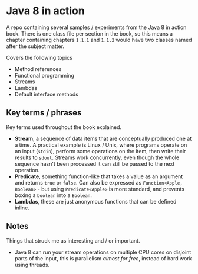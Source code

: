 # Java 8 in action

A repo containing several samples / experiments from the Java 8 in action book. There is one class file per section in the book,
so this means a chapter containing chapters `1.1.1` and `1.1.2` would have two classes named after the subject matter.

Covers the following topics
- Method references
- Functional programming
- Streams
- Lambdas
- Default interface methods

## Key terms / phrases
Key terms used throughout the book explained.

- **Stream**, a sequence of data items that are conceptually produced one at a time. A practical example is Linux / Unix,
where programs operate on an input (`stdin`), perform some operations on the item, then write their results to `sdout`.
Streams work concurrently, even though the whole sequence hasn't been processed it can still be passed to the next operation.
- **Predicate**, something function-like that takes a value as an argument and returns `true` or `false`. Can also be expressed
as `Function<Apple, Boolean>` - but using `Predicate<Apple>` is more standard, and prevents boxing a `boolean` into a `Boolean`.
- **Lambdas**, these are just anonymous functions that can be defined inline.

## Notes
Things that struck me as interesting and / or important.

- Java 8 can run your stream operations on multiple CPU cores on disjoint parts of the input, this is parallelism *almost for free*, instead
of hard work using threads.

